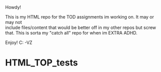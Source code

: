 Howdy!

This is my HTML repo for the TOD assignments im working on. It may or may not    
include files/content that would be better off in my other repos but screw that.
This is sorta my "catch all" repo for when im EXTRA ADHD.

Enjoy! C:
-VZ


 # HTML_TOP_tests